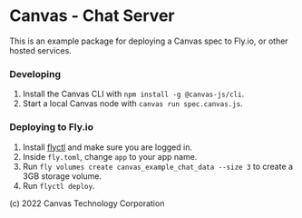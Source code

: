 # Canvas - Chat Server

This is an example package for deploying a Canvas spec to Fly.io, or other hosted services.

### Developing

1. Install the Canvas CLI with `npm install -g @canvas-js/cli`.
2. Start a local Canvas node with `canvas run spec.canvas.js`.

### Deploying to Fly.io

1. Install [flyctl](https://fly.io/docs/speedrun/) and make sure you are logged in.
2. Inside `fly.toml`, change `app` to your app name.
3. Run `fly volumes create canvas_example_chat_data --size 3` to create a 3GB storage volume.
4. Run `flyctl deploy`.

(c) 2022 Canvas Technology Corporation
